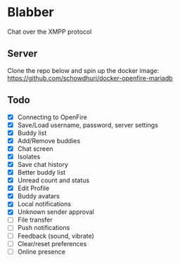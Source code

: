 # Blabber

Chat over the XMPP protocol

## Server

Clone the repo below and spin up the docker image:
https://github.com/schowdhuri/docker-openfire-mariadb

## Todo

- [x] Connecting to OpenFire
- [x] Save/Load username, password, server settings
- [x] Buddy list
- [x] Add/Remove buddies
- [x] Chat screen
- [x] Isolates
- [x] Save chat history
- [x] Better buddy list
- [x] Unread count and status
- [x] Edit Profile
- [x] Buddy avatars
- [x] Local notifications
- [x] Unknown sender approval
- [ ] File transfer
- [ ] Push notifications
- [ ] Feedback (sound, vibrate)
- [ ] Clear/reset preferences
- [ ] Online presence
